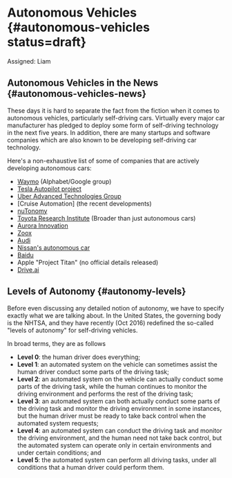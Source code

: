# Autonomous Vehicles {#autonomous-vehicles status=draft}

Assigned: Liam

## Autonomous Vehicles in the News {#autonomous-vehicles-news}

These days it is hard to separate the fact from the fiction when it comes to autonomous vehicles, particularly self-driving cars. Virtually every major car manufacturer has pledged to deploy some form of self-driving technology in the next five years. In addition, there are many startups and software companies which are also known to be developing self-driving car technology.

Here's a non-exhaustive list of some of companies that are actively developing autonomous cars:

* [Waymo](https://waymo.com/) (Alphabet/Google group)
* [Tesla Autopilot project](https://www.tesla.com/en_CA/autopilot?redirect=no)
* [Uber Advanced Technologies Group](https://www.uber.com/info/atg/)
* [Cruise Automation] (the recent developments)
* [nuTonomy](http://nutonomy.com/)
* [Toyota Research Institute](http://www.tri.global/) (Broader than just autonomous cars)
* [Aurora Innovation](https://aurora.tech/)
* [Zoox](http://zoox.com/)
* [Audi](https://techcrunch.com/2017/06/06/audi-is-the-first-to-test-autonomous-vehicles-in-new-york/)
* [Nissan's autonomous car](https://www.nissanusa.com/blog/autonomous-drive-car)
* [Baidu](http://usa.baidu.com/adu/)
* Apple "Project Titan" (no official details released)
* [Drive.ai](https://www.drive.ai/)

## Levels of Autonomy {#autonomy-levels}

Before even discussing any detailed notion of autonomy, we have to specify exactly what we are talking about. In the United States, the governing body is the NHTSA, and they have recently (Oct 2016) redefined the so-called "levels of autonomy" for self-driving vehicles. 

In broad terms, they are as follows


 * **Level 0**: the human driver does everything;
 * **Level 1**: an automated system on the vehicle can sometimes assist the human
driver conduct some parts of the driving task;
 * **Level 2**: an automated system on the vehicle can actually conduct some parts of the driving task, while the human continues to monitor the driving environment and performs the rest of the driving task;
 * **Level 3**: an automated system can both actually conduct some parts of the driving task and monitor the driving environment in some instances, but the human driver must be ready to take back control when the automated system requests;
 * **Level 4**: an automated system can conduct the driving task and monitor the driving environment, and the human need not take back control, but the automated system can operate only in certain environments and under certain conditions; and
 * **Level 5**: the automated system can perform all driving tasks, under all conditions that a human driver could perform them.
